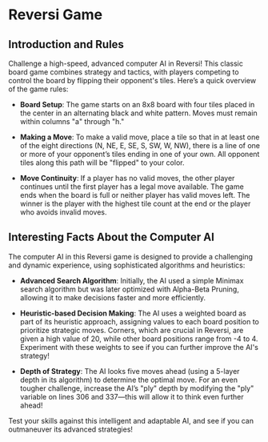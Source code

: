 # Reversi Game

## Introduction and Rules

Challenge a high-speed, advanced computer AI in Reversi! This classic board game combines strategy and tactics, with players competing to control the board by flipping their opponent's tiles. Here’s a quick overview of the game rules:

- **Board Setup**: The game starts on an 8x8 board with four tiles placed in the center in an alternating black and white pattern. Moves must remain within columns "a" through "h."

- **Making a Move**: To make a valid move, place a tile so that in at least one of the eight directions (N, NE, E, SE, S, SW, W, NW), there is a line of one or more of your opponent’s tiles ending in one of your own. All opponent tiles along this path will be "flipped" to your color.

- **Move Continuity**: If a player has no valid moves, the other player continues until the first player has a legal move available. The game ends when the board is full or neither player has valid moves left. The winner is the player with the highest tile count at the end or the player who avoids invalid moves.

## Interesting Facts About the Computer AI

The computer AI in this Reversi game is designed to provide a challenging and dynamic experience, using sophisticated algorithms and heuristics:

- **Advanced Search Algorithm**: Initially, the AI used a simple Minimax search algorithm but was later optimized with Alpha-Beta Pruning, allowing it to make decisions faster and more efficiently.

- **Heuristic-based Decision Making**: The AI uses a weighted board as part of its heuristic approach, assigning values to each board position to prioritize strategic moves. Corners, which are crucial in Reversi, are given a high value of 20, while other board positions range from -4 to 4. Experiment with these weights to see if you can further improve the AI's strategy!

- **Depth of Strategy**: The AI looks five moves ahead (using a 5-layer depth in its algorithm) to determine the optimal move. For an even tougher challenge, increase the AI’s "ply" depth by modifying the "ply" variable on lines 306 and 337—this will allow it to think even further ahead!

Test your skills against this intelligent and adaptable AI, and see if you can outmaneuver its advanced strategies!





<!--
 ```diff
- text in red
+ text in green
! text in orange
# text in gray
@@ text in purple (and bold)@@
```
--!>
